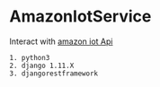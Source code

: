 # AmazonIotService

Interact with [amazon iot Api](http://docs.aws.amazon.com/iot/latest/developerguide/API_GetThingShadow.html)

```Prepare
1. python3
2. django 1.11.X
3. djangorestframework
